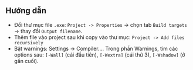 ﻿## Hướng dẫn
* Đổi thư mục file `.exe`: `Project -> Properties` -> chọn tab `Build targets` -> thay đổi `Output filename`.
* Thêm file vào project sau khi copy vào thư mục: `Project -> Add files recursively`
* Bật warnings: Settings -> Compiler.... Trong phần Warnings, tìm các options sau: `[-Wall]` (cái đầu tiên), `[-Wextra]` (cái thứ 3), `[-Wshadow]` (ở gần cuối).